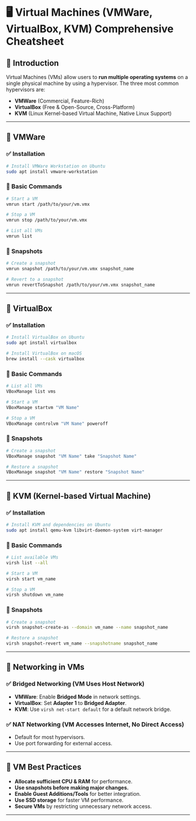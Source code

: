 # 🖥️ Virtual Machines (VMWare, VirtualBox, KVM) Comprehensive Cheatsheet

## 🔹 Introduction
Virtual Machines (VMs) allow users to **run multiple operating systems** on a single physical machine by using a hypervisor. The three most common hypervisors are:
- **VMWare** (Commercial, Feature-Rich)
- **VirtualBox** (Free & Open-Source, Cross-Platform)
- **KVM** (Linux Kernel-based Virtual Machine, Native Linux Support)

---

## 🔹 VMWare
### ✅ Installation
```sh
# Install VMWare Workstation on Ubuntu
sudo apt install vmware-workstation
```

### 📌 Basic Commands
```sh
# Start a VM
vmrun start /path/to/your/vm.vmx

# Stop a VM
vmrun stop /path/to/your/vm.vmx

# List all VMs
vmrun list
```

### 📌 Snapshots
```sh
# Create a snapshot
vmrun snapshot /path/to/your/vm.vmx snapshot_name

# Revert to a snapshot
vmrun revertToSnapshot /path/to/your/vm.vmx snapshot_name
```

---

## 🔹 VirtualBox
### ✅ Installation
```sh
# Install VirtualBox on Ubuntu
sudo apt install virtualbox

# Install VirtualBox on macOS
brew install --cask virtualbox
```

### 📌 Basic Commands
```sh
# List all VMs
VBoxManage list vms

# Start a VM
VBoxManage startvm "VM Name"

# Stop a VM
VBoxManage controlvm "VM Name" poweroff
```

### 📌 Snapshots
```sh
# Create a snapshot
VBoxManage snapshot "VM Name" take "Snapshot Name"

# Restore a snapshot
VBoxManage snapshot "VM Name" restore "Snapshot Name"
```

---

## 🔹 KVM (Kernel-based Virtual Machine)
### ✅ Installation
```sh
# Install KVM and dependencies on Ubuntu
sudo apt install qemu-kvm libvirt-daemon-system virt-manager
```

### 📌 Basic Commands
```sh
# List available VMs
virsh list --all

# Start a VM
virsh start vm_name

# Stop a VM
virsh shutdown vm_name
```

### 📌 Snapshots
```sh
# Create a snapshot
virsh snapshot-create-as --domain vm_name --name snapshot_name

# Restore a snapshot
virsh snapshot-revert vm_name --snapshotname snapshot_name
```

---

## 🔹 Networking in VMs
### ✅ Bridged Networking (VM Uses Host Network)
- **VMWare**: Enable **Bridged Mode** in network settings.
- **VirtualBox**: Set **Adapter 1** to **Bridged Adapter**.
- **KVM**: Use `virsh net-start default` for a default network bridge.

### ✅ NAT Networking (VM Accesses Internet, No Direct Access)
- Default for most hypervisors.
- Use port forwarding for external access.

---

## 🔹 VM Best Practices
- **Allocate sufficient CPU & RAM** for performance.
- **Use snapshots before making major changes.**
- **Enable Guest Additions/Tools** for better integration.
- **Use SSD storage** for faster VM performance.
- **Secure VMs** by restricting unnecessary network access.

---